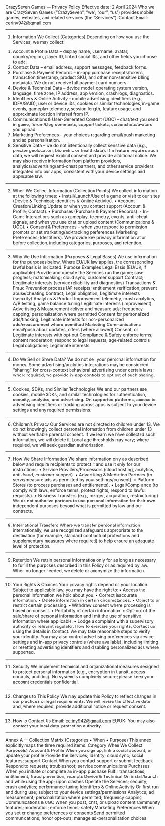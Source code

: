 CrazySeven Games — Privacy Policy
Effective date: 2 April 2024
Who we are
CrazySeven Games (“CrazySeven”, “we”, “our”, “us”) provides mobile games, websites, and related services (the “Services”).
Contact
Email: ceriny942@gmail.com

________________________________________
1) Information We Collect (Categories)
Depending on how you use the Services, we may collect:
1.	Account & Profile Data – display name, username, avatar, country/region, player ID, linked social IDs, and other fields you choose to add.
2.	Contact Data – email address, support messages, feedback forms.
3.	Purchase & Payment Records – in-app purchase receipts/tokens, transaction timestamp, product SKU, and other non-sensitive billing metadata. We do not receive full payment card numbers.
4.	Device & Technical Data – device model, operating system version, language, time zone, IP address, app version, crash logs, diagnostics.
5.	Identifiers & Online Activity – mobile advertising identifiers (e.g., IDFA/GAID), user or device IDs, cookies or similar technologies, in-game events, gameplay telemetry, session length, feature usage, and approximate location inferred from IP.
6.	Communications & User-Generated Content (UGC) – chat/text you send in game, forum/blog comments, support tickets, screenshots/avatars you upload.
7.	Marketing Preferences – your choices regarding email/push marketing and ad personalization.
8.	Sensitive Data – we do not intentionally collect sensitive data (e.g., precise geolocation, biometric or health data). If a feature requires such data, we will request explicit consent and provide additional notice.
We may also receive information from platform providers, analytics/advertising/anti-cheat partners, and other service providers integrated into our apps, consistent with your device settings and applicable law.
________________________________________
2) When We Collect Information (Collection Points)
We collect information at the following times:
•	Install/Launch/Use of a game or visit to our sites (Device & Technical; Identifiers & Online Activity).
•	Account Creation/Linking/Update or when you contact support (Account & Profile; Contact).
•	Purchases (Purchase & Payment Records).
•	In-Game Interactions such as gameplay, telemetry, events, anti-cheat signals, and when you use chat or upload content (Communications & UGC).
•	Consent & Preferences – when you respond to permission prompts or set marketing/ad-tracking preferences (Marketing Preferences; Identifiers).
We provide key privacy information at or before collection, including categories, purposes, and retention.
________________________________________
3) Why We Use Information (Purposes & Legal Bases)
We use information for the purposes below. Where EU/UK law applies, the corresponding lawful basis is indicated.
Purpose	Examples	Legal Basis (EU/UK, if applicable)
Provide and operate the Services	run the game; save progress; matchmaking; cloud sync; customer support	Contract; Legitimate interests (service reliability and diagnostics)
Transactions & Fraud Prevention	process IAP receipts; entitlement verification; prevent abuse/cheating	Contract; Legal obligation; Legitimate interests (security)
Analytics & Product Improvement	telemetry, crash analytics, A/B testing, game balance tuning	Legitimate interests (improvement)
Advertising & Measurement	deliver and measure ads; frequency capping; personalization where permitted	Consent for personalized ads/tracking; Legitimate interests for non-personalized ads/measurement where permitted
Marketing Communications	email/push about updates, offers (where allowed)	Consent, or Legitimate interests with opt-out
Compliance & Safety	enforce terms; content moderation; respond to legal requests; age-related controls	Legal obligations; Legitimate interests
________________________________________
4) Do We Sell or Share Data?
We do not sell your personal information for money. Some advertising/analytics integrations may be considered “sharing” for cross-context behavioral advertising under certain laws; where required, we provide in-app controls to opt out of such sharing.
________________________________________
5) Cookies, SDKs, and Similar Technologies
We and our partners use cookies, mobile SDKs, and similar technologies for authentication, security, analytics, and advertising. On supported platforms, access to advertising identifiers or tracking across apps is subject to your device settings and any required permissions.
________________________________________
6) Children’s Privacy
Our Services are not directed to children under 13. We do not knowingly collect personal information from children under 13 without verifiable parental consent. If we learn we have collected such information, we will delete it. Local age thresholds may vary; where required, we will seek guardian authorization.
________________________________________
7) How We Share Information
We share information only as described below and require recipients to protect it and use it only for our instructions:
•	Service Providers/Processors (cloud hosting, analytics, anti-fraud, customer support).
•	Advertising & Mediation Partners (to serve/measure ads as permitted by your settings/consent).
•	Platform Stores (to process purchases and entitlements).
•	Legal/Compliance (to comply with laws, enforce terms, protect rights, respond to lawful requests).
•	Business Transfers (e.g., merger, acquisition, restructuring).
We do not authorize partners to use personal information for their own independent purposes beyond what is permitted by law and our contracts.
________________________________________
8) International Transfers
Where we transfer personal information internationally, we use recognized safeguards appropriate to the destination (for example, standard contractual protections and supplementary measures where required) to help ensure an adequate level of protection.
________________________________________
9) Retention
We retain personal information only for as long as necessary to fulfill the purposes described in this Policy or as required by law. When no longer needed, we delete or anonymize the information.
________________________________________
10) Your Rights & Choices
Your privacy rights depend on your location. Subject to applicable law, you may have the right to:
•	Access the personal information we hold about you.
•	Correct inaccurate information.
•	Delete information in certain circumstances.
•	Object to or restrict certain processing.
•	Withdraw consent where processing is based on consent.
•	Portability of certain information.
•	Opt-out of the sale/share of personal information and limit the use of sensitive information where applicable.
•	Lodge a complaint with a supervisory authority or relevant regulator.
How to exercise your rights: Contact us using the details in Contact. We may take reasonable steps to verify your identity. You may also control advertising preferences via device settings and in-app privacy controls (where available), including limiting or resetting advertising identifiers and disabling personalized ads where supported.
________________________________________
11) Security
We implement technical and organizational measures designed to protect personal information (e.g., encryption in transit, access controls, auditing). No system is completely secure; please keep your account credentials confidential.
________________________________________
12) Changes to This Policy
We may update this Policy to reflect changes in our practices or legal requirements. We will revise the Effective date and, where required, provide additional notice or request consent.
________________________________________
13) How to Contact Us
Email: ceriny942@gmail.com
EU/UK: You may also contact your local data-protection authority.

________________________________________
Annex A — Collection Matrix (Categories • When • Purpose)
This annex explicitly maps the three required items.
Category	When We Collect	Purpose(s)
Account & Profile	When you sign up, link a social account, or update your profile	Provide the Services; identity; cloud sync; social features; support
Contact	When you contact support or submit feedback	Respond to requests; troubleshoot; service communications
Purchases	When you initiate or complete an in-app purchase	Fulfill transactions; entitlement; fraud prevention; receipts
Device & Technical	On install/launch and while using the app; upon crashes	Operate the Services; security; crash analytics; performance tuning
Identifiers & Online Activity	On first run and during use; subject to your device settings/permissions	Analytics; ad measurement; personalization where permitted; frequency capping
Communications & UGC	When you post, chat, or upload content	Community features; moderation; enforce terms; safety
Marketing Preferences	When you set or change preferences or consents	Send permitted communications; honor opt-outs; manage ad-personalization choices

